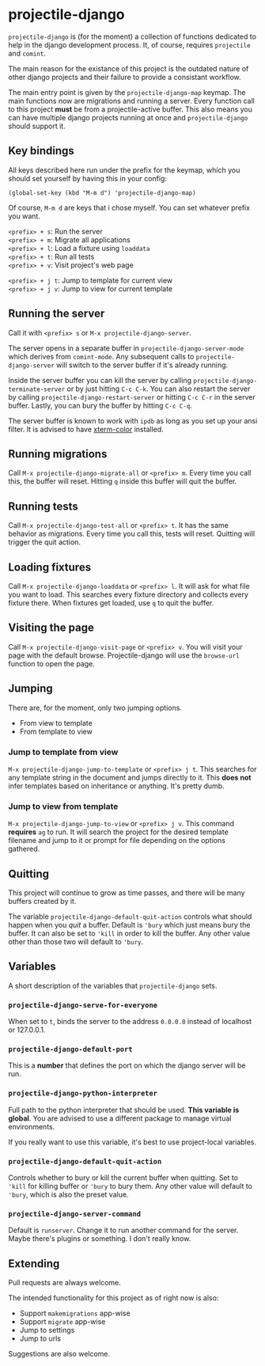 # projectile-django

`projectile-django` is (for the moment) a collection of functions
dedicated to help in the django development process. It, of course,
requires `projectile` and `comint`.

The main reason for the existance of this project is the outdated
nature of other django projects and their failure to provide a
consistant workflow.

The main entry point is given by the `projectile-django-map`
keymap. The main functions now are migrations and running a
server. Every function call to this project **must** be from a
projectile-active buffer. This also means you can have multiple django
projects running at once and `projectile-django` should support it.

## Key bindings

All keys described here run under the prefix for the keymap, which you
should set yourself by having this in your config:

``` emacs-lisp
(global-set-key (kbd "M-m d") 'projectile-django-map)
```

Of course, `M-m d` are keys that i chose myself. You can set whatever
prefix you want.

`<prefix> + s`: Run the server<br>
`<prefix> + m`: Migrate all applications<br>
`<prefix> + l`: Load a fixture using `loaddata`<br>
`<prefix> + t`: Run all tests<br>
`<prefix> + v`: Visit project's web page<br>

`<prefix> + j t`: Jump to template for current view<br>
`<prefix> + j v`: Jump to view for current template


## Running the server

Call it with `<prefix> s` or `M-x projectile-django-server`.

The server opens in a separate buffer in
`projectile-django-server-mode` which derives from `comint-mode`. Any
subsequent calls to `projectile-django-server` will switch to the
server buffer if it's already running.

Inside the server buffer you can kill the server by calling
`projectile-django-terminate-server` or by just hitting `C-c C-k`. You
can also restart the server by calling
`projectile-django-restart-server` or hitting `C-c C-r` in the server
buffer. Lastly, you can bury the buffer by hitting `C-c C-q`.


The server buffer is known to work with `ipdb` as long as you set up
your ansi filter. It is advised to
have [xterm-color](https://github.com/atomontage/xterm-color)
installed.


## Running migrations

Call `M-x projectile-django-migrate-all` or `<prefix> m`. Every time
you call this, the buffer will reset. Hitting `q` inside this buffer
will quit the buffer.

## Running tests

Call `M-x projectile-django-test-all` or `<prefix> t`. It has the same
behavior as migrations. Every time you call this, tests will
reset. Quitting will trigger the quit action.

## Loading fixtures

Call `M-x projectile-django-loaddata` or `<prefix> l`. It will ask for
what file you want to load. This searches every fixture directory and
collects every fixture there. When fixtures get loaded, use `q` to
quit the buffer.

## Visiting the page

Call `M-x projectile-django-visit-page` or `<prefix> v`. You will
visit your page with the default browse. Projectile-django will use
the `browse-url` function to open the page.

## Jumping

There are, for the moment, only two jumping options.

* From view to template
* From template to view

### Jump to template from view

`M-x projectile-django-jump-to-template` or `<prefix> j t`. This
searches for any template string in the document and jumps directly to
it. This **does not** infer templates based on inheritance or
anything. It's pretty dumb.

### Jump to view from template

`M-x projectile-django-jump-to-view` or `<prefix> j v`. This command
**requires** `ag` to run. It will search the project for the desired
template filename and jump to it or prompt for file depending on the
options gathered.


## Quitting

This project will continue to grow as time passes, and there will be
many buffers created by it.

The variable `projectile-django-default-quit-action` controls what
should happen when you *quit* a buffer. Default is `'bury` which just
means bury the buffer. It can also be set to `'kill` in order to kill
the buffer. Any other value other than those two will default to
`'bury`.


## Variables

A short description of the variables that `projectile-django` sets.


### `projectile-django-serve-for-everyone`

When set to `t`, binds the server to the address `0.0.0.0` instead of
localhost or 127.0.0.1.


### `projectile-django-default-port`

This is a **number** that defines the port on which the django server
will be run.


### `projectile-django-python-interpreter`

Full path to the python interpreter that should be used. **This
variable is global**. You are advised to use a different package to
manage virtual environments.

If you really want to use this variable, it's best to use
project-local variables.

### `projectile-django-default-quit-action`

Controls whether to bury or kill the current buffer when quitting. Set
to `'kill` for killing buffer or `'bury` to bury them. Any other value
will default to `'bury`, which is also the preset value.


### `projectile-django-server-command`

Default is `runserver`. Change it to run another command for the
server. Maybe there's plugins or something. I don't really know.

## Extending

Pull requests are always welcome.

The intended functionality for this project as of right now is also:

-   Support `makemigrations` app-wise
-   Support `migrate` app-wise
-   Jump to settings
-   Jump to urls

Suggestions are also welcome.
